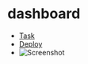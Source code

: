# dashboard

- [Task](https://github.com/rolling-scopes-school/tasks/blob/master/tasks/covid-dashboard.md)
- [Deploy](https://rolling-scopes-school.github.io/mabay919-JS2020Q3/covid-dashboard/)
- ![Screenshot](https://user-images.githubusercontent.com/54597981/114050070-a245d780-9894-11eb-9b18-ba430d62ea79.png)
